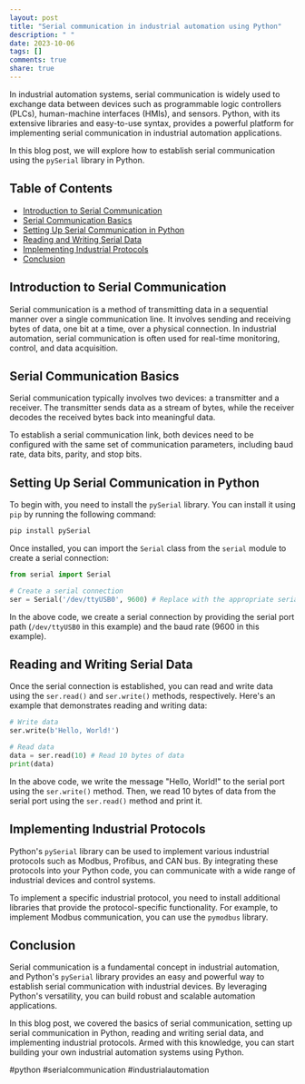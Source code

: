 ```yaml
---
layout: post
title: "Serial communication in industrial automation using Python"
description: " "
date: 2023-10-06
tags: []
comments: true
share: true
---
```


In industrial automation systems, serial communication is widely used to exchange data between devices such as programmable logic controllers (PLCs), human-machine interfaces (HMIs), and sensors. Python, with its extensive libraries and easy-to-use syntax, provides a powerful platform for implementing serial communication in industrial automation applications.

In this blog post, we will explore how to establish serial communication using the `pySerial` library in Python.

## Table of Contents
- [Introduction to Serial Communication](#introduction-to-serial-communication)
- [Serial Communication Basics](#serial-communication-basics)
- [Setting Up Serial Communication in Python](#setting-up-serial-communication-in-python)
- [Reading and Writing Serial Data](#reading-and-writing-serial-data)
- [Implementing Industrial Protocols](#implementing-industrial-protocols)
- [Conclusion](#conclusion)

## Introduction to Serial Communication

Serial communication is a method of transmitting data in a sequential manner over a single communication line. It involves sending and receiving bytes of data, one bit at a time, over a physical connection. In industrial automation, serial communication is often used for real-time monitoring, control, and data acquisition.

## Serial Communication Basics

Serial communication typically involves two devices: a transmitter and a receiver. The transmitter sends data as a stream of bytes, while the receiver decodes the received bytes back into meaningful data.

To establish a serial communication link, both devices need to be configured with the same set of communication parameters, including baud rate, data bits, parity, and stop bits.

## Setting Up Serial Communication in Python

To begin with, you need to install the `pySerial` library. You can install it using `pip` by running the following command:

```python
pip install pySerial
```

Once installed, you can import the `Serial` class from the `serial` module to create a serial connection:

```python
from serial import Serial

# Create a serial connection
ser = Serial('/dev/ttyUSB0', 9600) # Replace with the appropriate serial port and baud rate
```

In the above code, we create a serial connection by providing the serial port path (`/dev/ttyUSB0` in this example) and the baud rate (9600 in this example).

## Reading and Writing Serial Data

Once the serial connection is established, you can read and write data using the `ser.read()` and `ser.write()` methods, respectively. Here's an example that demonstrates reading and writing data:

```python
# Write data
ser.write(b'Hello, World!')

# Read data
data = ser.read(10) # Read 10 bytes of data
print(data)
```

In the above code, we write the message "Hello, World!" to the serial port using the `ser.write()` method. Then, we read 10 bytes of data from the serial port using the `ser.read()` method and print it.

## Implementing Industrial Protocols

Python's `pySerial` library can be used to implement various industrial protocols such as Modbus, Profibus, and CAN bus. By integrating these protocols into your Python code, you can communicate with a wide range of industrial devices and control systems.

To implement a specific industrial protocol, you need to install additional libraries that provide the protocol-specific functionality. For example, to implement Modbus communication, you can use the `pymodbus` library.

## Conclusion

Serial communication is a fundamental concept in industrial automation, and Python's `pySerial` library provides an easy and powerful way to establish serial communication with industrial devices. By leveraging Python's versatility, you can build robust and scalable automation applications.

In this blog post, we covered the basics of serial communication, setting up serial communication in Python, reading and writing serial data, and implementing industrial protocols. Armed with this knowledge, you can start building your own industrial automation systems using Python.

#python #serialcommunication #industrialautomation